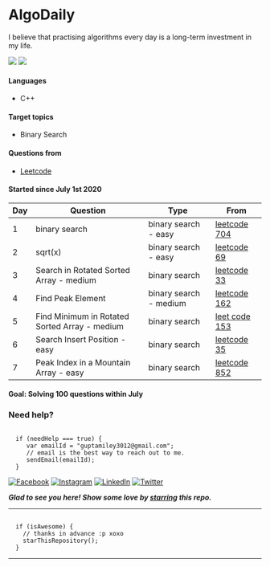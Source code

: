 # AlgoDaily

I believe that practising algorithms every day is a long-term investment in my life.

[![](https://lc.coding.gs/v1/solved/smilegupta.svg?logo=leetcode)](https://leetcode.com/smilegupta/)
[![](https://lc.coding.gs/v1/ranking/smilegupta.svg?logo=leetcode)](https://leetcode.com/smilegupta/)

#### Languages

-   C++
#### Target topics

-   Binary Search

#### Questions from

-   [Leetcode](https://leetcode.com)

#### Started since July 1st 2020

| Day  | Question | Type | From |                                                                                                                                        
| ---- | ---- | ---- | ---- | 
| 1    | binary search | binary search - easy| [leetcode 704](https://leetcode.com/problems/binary-search)|
| 2    | sqrt(x)| binary search - easy| [leetcode 69](https://leetcode.com/problems/sqrtx/)|
| 3    | Search in Rotated Sorted Array - medium| binary search| [leetcode 33](https://leetcode.com/problems/search-in-rotated-sorted-array/)|
| 4    |Find Peak Element| binary search - medium | [leetcode 162](https://leetcode.com/problems/find-peak-element/)|
|5| Find Minimum in Rotated Sorted Array - medium | binary search | [leet code 153](https://leetcode.com/problems/find-minimum-in-rotated-sorted-array/) |
|6| Search Insert Position - easy | binary search | [leetcode 35](https://leetcode.com/problems/search-insert-position/) |
|7|Peak Index in a Mountain Array - easy |binary search|[leetcode 852](https://leetcode.com/problems/peak-index-in-a-mountain-array/)|




#### Goal: Solving 100 questions within July


### Need help?

```

  if (needHelp === true) {
     var emailId = "guptamiley3012@gmail.com";
     // email is the best way to reach out to me.
     sendEmail(emailId);
  }

```

[![Facebook](https://img.shields.io/static/v1.svg?label=follow&message=@smileguptaaa&color=grey&logo=facebook&style=flat&logoColor=white&colorA=critical)](https://www.facebook.com/smileguptaaa)  [![Instagram](https://img.shields.io/static/v1.svg?label=follow&message=@smileguptaaa&color=grey&logo=instagram&style=flat&logoColor=white&colorA=critical)](https://www.instagram.com/smileguptaaa/) [![LinkedIn](https://img.shields.io/static/v1.svg?label=connect&message=@smilegupta&color=grey&logo=linkedin&style=flat&logoColor=white&colorA=critical)](https://www.linkedin.com/in/smilegupta/) [![Twitter](https://img.shields.io/static/v1.svg?label=connect&message=@smileguptaaa&color=grey&logo=twitter&style=flat&logoColor=white&colorA=critical)](https://twitter.com/smileguptaaa)

***Glad to see you here! Show some love by [starring](https://github.com/smilegupta/30-days-challenge/) this repo.***

-----

```

  if (isAwesome) {
    // thanks in advance :p xoxo
    starThisRepository();
  }

```

******
